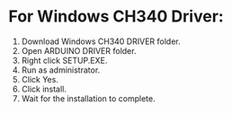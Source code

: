 # For Windows CH340 Driver:

1. Download Windows CH340 DRIVER folder.
2. Open ARDUINO DRIVER folder.
3. Right click SETUP.EXE.
4. Run as administrator.
5. Click Yes.
6. Click install.
7. Wait for the installation to complete.
